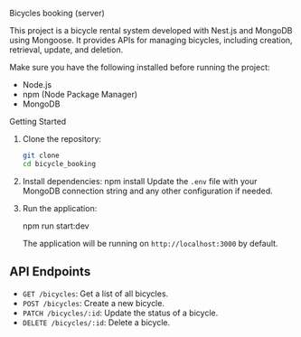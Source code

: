 Bicycles booking (server)

This project is a bicycle rental system developed with Nest.js and MongoDB using Mongoose. It provides APIs for managing bicycles, including creation, retrieval, update, and deletion.

Make sure you have the following installed before running the project:

- Node.js
- npm (Node Package Manager)
- MongoDB

Getting Started

1. Clone the repository:

   ```bash
   git clone
   cd bicycle_booking
   ```

2. Install dependencies:
   npm install
   Update the `.env` file with your MongoDB connection string and any other configuration if needed.

3. Run the application:

   npm run start:dev

   The application will be running on `http://localhost:3000` by default.

## API Endpoints

- `GET /bicycles`: Get a list of all bicycles.
- `POST /bicycles`: Create a new bicycle.
- `PATCH /bicycles/:id`: Update the status of a bicycle.
- `DELETE /bicycles/:id`: Delete a bicycle.
